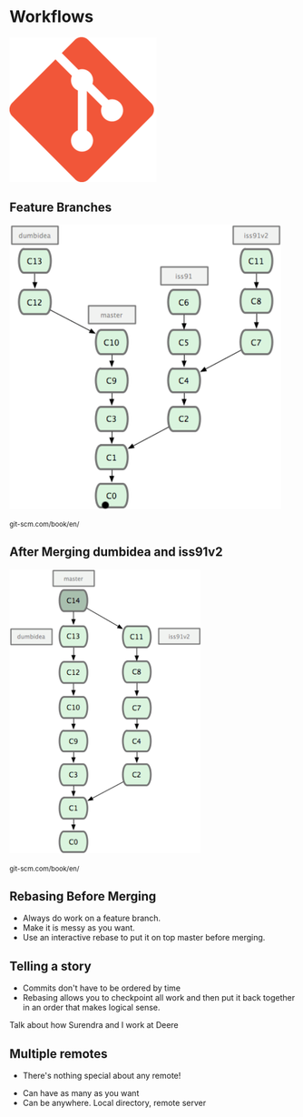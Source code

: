 # Workflows

![Git logo](assets/git-logo.png)


## Feature Branches

<img src="assets/branch-workflow.png" height="500px" />

<small>git-scm.com/book/en/</small>


## After Merging dumbidea and iss91v2

<img src="assets/branch-workflow-merged.png" height="500px" />

<small>git-scm.com/book/en/</small>


## Rebasing Before Merging

* Always do work on a feature branch.
* Make it is messy as you want.
* Use an interactive rebase to put it on top master before merging.

## Telling a story

* Commits don't have to be ordered by time
* Rebasing allows you to checkpoint all work and then put it back together
  in an order that makes logical sense.

<aside class="notes">
Talk about how Surendra and I work at Deere
</aside>


## Multiple remotes

* There's nothing special about any remote!

<aside class="notes">
<ul>
<li> Can have as many as you want</li>
<li> Can be anywhere. Local directory, remote server </li>
</ul>
</aside>


